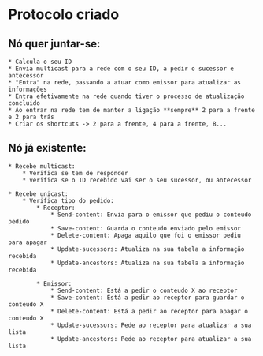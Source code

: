 
# Protocolo criado

## Nó quer juntar-se:
    * Calcula o seu ID
    * Envia multicast para a rede com o seu ID, a pedir o sucessor e antecessor
    * "Entra" na rede, passando a atuar como emissor para atualizar as informações
    * Entra efetivamente na rede quando tiver o processo de atualização concluido
    * Ao entrar na rede tem de manter a ligação **sempre** 2 para a frente e 2 para trás
    * Criar os shortcuts -> 2 para a frente, 4 para a frente, 8...


## Nó já existente: 
    * Recebe multicast:
        * Verifica se tem de responder
        * verifica se o ID recebido vai ser o seu sucessor, ou antecessor

    * Recebe unicast:
        * Verifica tipo do pedido:
            * Receptor:
                * Send-content: Envia para o emissor que pediu o conteudo pedido
                * Save-content: Guarda o conteudo enviado pelo emissor
                * Delete-content: Apaga aquilo que foi o emissor pediu para apagar
                * Update-sucessors: Atualiza na sua tabela a informação recebida
                * Update-ancestors: Atualiza na sua tabela a informação recebida

            * Emissor:
                * Send-content: Está a pedir o conteudo X ao receptor
                * Save-content: Está a pedir ao receptor para guardar o conteudo X
                * Delete-content: Está a pedir ao receptor para apagar o conteudo X
                * Update-sucessors: Pede ao receptor para atualizar a sua lista
                * Update-ancestors: Pede ao receptor para atualizar a sua lista